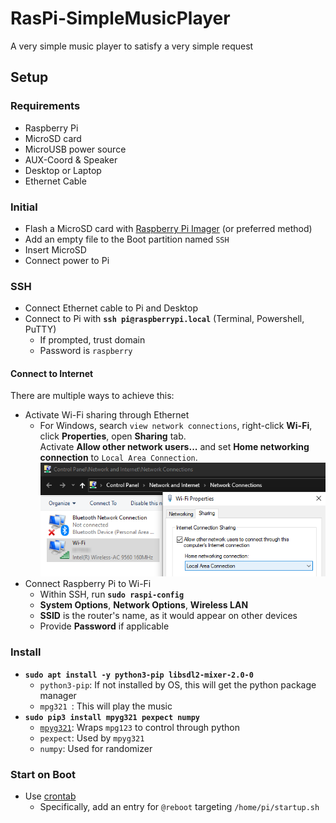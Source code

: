 # RasPi-SimpleMusicPlayer
 A very simple music player to satisfy a very simple request

## Setup
### Requirements
- Raspberry Pi
- MicroSD card
- MicroUSB power source
- AUX-Coord & Speaker
- Desktop or Laptop
- Ethernet Cable

### Initial
- Flash a MicroSD card with [Raspberry Pi Imager](https://www.raspberrypi.org/software/) (or preferred method)
- Add an empty file to the Boot partition named `SSH`
- Insert MicroSD
- Connect power to Pi

### SSH
- Connect Ethernet cable to Pi and Desktop
- Connect to Pi with **`ssh pi@raspberrypi.local`** (Terminal, Powershell, PuTTY)
  - If prompted, trust domain
  - Password is `raspberry`
#### Connect to Internet
There are multiple ways to achieve this:
- Activate Wi-Fi sharing through Ethernet
  - For Windows, search `view network connections`, right-click **Wi-Fi**, click **Properties**, open **Sharing** tab. <br>
  Activate **Allow other network users...** and set **Home networking connection** to `Local Area Connection`. <br>
  ![windows-network-sharing-example](https://github.com/Aceba1/RasPi-SimpleMusicPlayer/blob/main/README_images/windows_network_sharing.png?raw=true)
- Connect Raspberry Pi to Wi-Fi
  - Within SSH, run **`sudo raspi-config`**
  - **System Options**, **Network Options**, **Wireless LAN**
  - **SSID** is the router's name, as it would appear on other devices
  - Provide **Password** if applicable

### Install
- **`sudo apt install -y python3-pip libsdl2-mixer-2.0-0`**
  - `python3-pip`: If not installed by OS, this will get the python package manager
  - `mpg321 `: This will play the music
- **`sudo pip3 install mpyg321 pexpect numpy`**
  - [`mpyg321`](https://github.com/4br3mm0rd/mpyg321): Wraps `mpg123` to control through python
  - `pexpect`: Used by `mpyg321`
  - `numpy`: Used for randomizer

### Start on Boot
- Use [crontab](https://www.raspberrypi.org/documentation/linux/usage/cron.md)
  - Specifically, add an entry for `@reboot` targeting `/home/pi/startup.sh`
